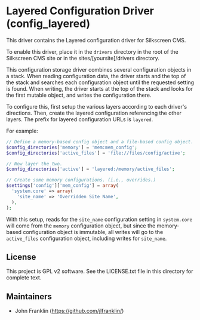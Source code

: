 Layered Configuration Driver (config_layered)
=============================================

This driver contains the Layered configuration driver for Silkscreen CMS.

To enable this driver, place it in the `drivers` directory in the root of the
Silkscreen CMS site or in the sites/[yoursite]/drivers directory.

This configuration storage driver combines several configuration objects in a
stack. When reading configuration data, the driver starts and the top of the
stack and searches each configuration object until the requested setting is
found. When writing, the driver starts at the top of the stack and looks for
the first mutable object, and writes the configuration there.

To configure this, first setup the various layers according to each driver's
directions. Then, create the layered configuration referencing the other
layers. The prefix for layered configuration URLs is `layered`.

For example:

```php
// Define a memory-based config object and a file-based config object.
$config_directories['memory'] = 'mem:mem_config';
$config_directories['active_files'] = 'file://files/config/active';

// Now layer the two.
$config_directories['active'] = 'layered:/memory/active_files';

// Create some memory configurations. (i.e., overrides.)
$settings['config']['mem_config'] = array(
  'system.core' => array(
    'site_name' => 'Overridden Site Name',
  ),
);
```

With this setup, reads for the `site_name` configuration setting in
`system.core` will come from the `memory` configuration object, but since the
memory-based configuration object is immutable, all writes will go to the
`active_files` configuration object, including writes for `site_name`.

License
-------

This project is GPL v2 software. See the LICENSE.txt file in this directory for
complete text.

Maintainers
-----------

- John Franklin (https://github.com/jlfranklin/)
